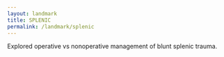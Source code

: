 ```yaml
---
layout: landmark
title: SPLENIC
permalink: /landmark/splenic
---
```


Explored operative vs nonoperative management of blunt splenic trauma.
